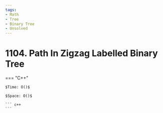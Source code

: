 ```yaml
---
tags:
- Math
- Tree
- Binary Tree
- Unsolved
---
```



# 1104. Path In Zigzag Labelled Binary Tree

=== "C++"

    $Time: O()$

    $Space: O()$

    ``` c++
    ```